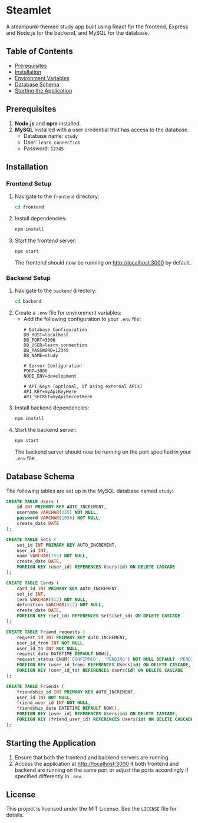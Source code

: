 # Steamlet

A steampunk-themed study app built using React for the frontend, Express and Node.js for the backend, and MySQL for the database.

## Table of Contents
- [Prerequisites](#prerequisites)
- [Installation](#installation)
- [Environment Variables](#environment-variables)
- [Database Schema](#database-schema)
- [Starting the Application](#starting-the-application)

## Prerequisites
1. **Node.js** and **npm** installed.
2. **MySQL** installed with a user credential that has access to the database. 
    - Database name: `study`
    - User: `learn_connection`
    - Password: `12345`

## Installation

### Frontend Setup
1. Navigate to the `frontend` directory:
   ```bash
   cd frontend
   ```
2. Install dependencies:
   ```bash
   npm install
   ```
3. Start the frontend server:
   ```bash
   npm start
   ```
   The frontend should now be running on [http://localhost:3000](http://localhost:3000) by default.

### Backend Setup
1. Navigate to the `backend` directory:
   ```bash
   cd backend
   ```
2. Create a `.env` file for environment variables:
   - Add the following configuration to your `.env` file:
     ```plaintext
     # Database Configuration
     DB_HOST=localhost
     DB_PORT=3306
     DB_USER=learn_connection
     DB_PASSWORD=12345
     DB_NAME=study

     # Server Configuration
     PORT=3000
     NODE_ENV=development

     # API Keys (optional, if using external APIs)
     API_KEY=myApiKeyHere
     API_SECRET=myApiSecretHere
     ```
3. Install backend dependencies:
   ```bash
   npm install
   ```
4. Start the backend server:
   ```bash
   npm start
   ```
   The backend server should now be running on the port specified in your `.env` file.

## Database Schema
The following tables are set up in the MySQL database named `study`:

```sql
CREATE TABLE Users (
    id INT PRIMARY KEY AUTO_INCREMENT,
    username VARCHAR(255) NOT NULL,
    password VARCHAR(1056) NOT NULL,
    create_date DATE
);

CREATE TABLE Sets (
    set_id INT PRIMARY KEY AUTO_INCREMENT,
    user_id INT,
    name VARCHAR(255) NOT NULL,
    create_date DATE,
    FOREIGN KEY (user_id) REFERENCES Users(id) ON DELETE CASCADE
);

CREATE TABLE Cards (
    card_id INT PRIMARY KEY AUTO_INCREMENT,
    set_id INT,
    term VARCHAR(512) NOT NULL,
    definition VARCHAR(512) NOT NULL,
    create_date DATE,
    FOREIGN KEY (set_id) REFERENCES Sets(set_id) ON DELETE CASCADE
);

CREATE TABLE Friend_requests (
    request_id INT PRIMARY KEY AUTO_INCREMENT,
    user_id_from INT NOT NULL,
    user_id_to INT NOT NULL,
    request_date DATETIME DEFAULT NOW(),
    request_status ENUM('CONFIRMED', 'PENDING') NOT NULL DEFAULT 'PENDING',
    FOREIGN KEY (user_id_from) REFERENCES Users(id) ON DELETE CASCADE,
    FOREIGN KEY (user_id_to) REFERENCES Users(id) ON DELETE CASCADE
);

CREATE TABLE Friends (
    friendship_id INT PRIMARY KEY AUTO_INCREMENT,
    user_id INT NOT NULL,
    friend_user_id INT NOT NULL,
    friendship_date DATETIME DEFAULT NOW(),
    FOREIGN KEY (user_id) REFERENCES Users(id) ON DELETE CASCADE,
    FOREIGN KEY (friend_user_id) REFERENCES Users(id) ON DELETE CASCADE
);
```

## Starting the Application

1. Ensure that both the frontend and backend servers are running.
2. Access the application at [http://localhost:3000](http://localhost:3000) if both frontend and backend are running on the same port or adjust the ports accordingly if specified differently in `.env`.

## License
This project is licensed under the MIT License. See the `LICENSE` file for details.
